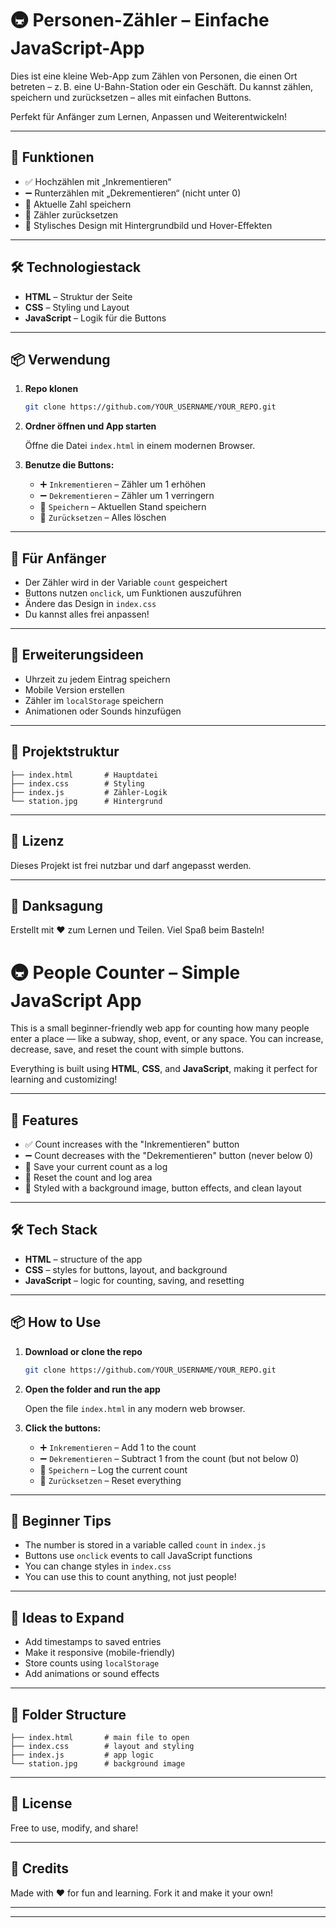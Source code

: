 # 🚇 Personen-Zähler – Einfache JavaScript-App

Dies ist eine kleine Web-App zum Zählen von Personen, die einen Ort betreten – z. B. eine U-Bahn-Station oder ein Geschäft. Du kannst zählen, speichern und zurücksetzen – alles mit einfachen Buttons.

Perfekt für Anfänger zum Lernen, Anpassen und Weiterentwickeln!

---

## 🎯 Funktionen

- ✅ Hochzählen mit „Inkrementieren“  
- ➖ Runterzählen mit „Dekrementieren“ (nicht unter 0)  
- 💾 Aktuelle Zahl speichern  
- 🔁 Zähler zurücksetzen  
- 🎨 Stylisches Design mit Hintergrundbild und Hover-Effekten

---

## 🛠️ Technologiestack

- **HTML** – Struktur der Seite  
- **CSS** – Styling und Layout  
- **JavaScript** – Logik für die Buttons

---

## 📦 Verwendung

1. **Repo klonen**

    ```bash
    git clone https://github.com/YOUR_USERNAME/YOUR_REPO.git
    ```

2. **Ordner öffnen und App starten**

    Öffne die Datei `index.html` in einem modernen Browser.

3. **Benutze die Buttons:**

    - ➕ `Inkrementieren` – Zähler um 1 erhöhen  
    - ➖ `Dekrementieren` – Zähler um 1 verringern  
    - 💾 `Speichern` – Aktuellen Stand speichern  
    - 🔁 `Zurücksetzen` – Alles löschen

---

## 👶 Für Anfänger

- Der Zähler wird in der Variable `count` gespeichert  
- Buttons nutzen `onclick`, um Funktionen auszuführen  
- Ändere das Design in `index.css`  
- Du kannst alles frei anpassen!

---

## 🧠 Erweiterungsideen

- Uhrzeit zu jedem Eintrag speichern  
- Mobile Version erstellen  
- Zähler im `localStorage` speichern  
- Animationen oder Sounds hinzufügen

---

## 📁 Projektstruktur

```
├── index.html       # Hauptdatei
├── index.css        # Styling
├── index.js         # Zähler-Logik
└── station.jpg      # Hintergrund
```


---

## 📃 Lizenz

Dieses Projekt ist frei nutzbar und darf angepasst werden.

---

## 🙌 Danksagung

Erstellt mit ❤️ zum Lernen und Teilen. Viel Spaß beim Basteln!

# 🚇 People Counter – Simple JavaScript App

This is a small beginner-friendly web app for counting how many people enter a place — like a subway, shop, event, or any space. You can increase, decrease, save, and reset the count with simple buttons.

Everything is built using **HTML**, **CSS**, and **JavaScript**, making it perfect for learning and customizing!

---

## 🎯 Features

- ✅ Count increases with the "Inkrementieren" button  
- ➖ Count decreases with the "Dekrementieren" button (never below 0)  
- 💾 Save your current count as a log  
- 🔁 Reset the count and log area  
- 🎨 Styled with a background image, button effects, and clean layout

---

## 🛠️ Tech Stack

- **HTML** – structure of the app  
- **CSS** – styles for buttons, layout, and background  
- **JavaScript** – logic for counting, saving, and resetting

---

## 📦 How to Use

1. **Download or clone the repo**

    ```bash
    git clone https://github.com/YOUR_USERNAME/YOUR_REPO.git
    ```

2. **Open the folder and run the app**

    Open the file `index.html` in any modern web browser.

3. **Click the buttons:**

    - ➕ `Inkrementieren` – Add 1 to the count  
    - ➖ `Dekrementieren` – Subtract 1 from the count (but not below 0)  
    - 💾 `Speichern` – Log the current count  
    - 🔁 `Zurücksetzen` – Reset everything

---

## 👶 Beginner Tips

- The number is stored in a variable called `count` in `index.js`  
- Buttons use `onclick` events to call JavaScript functions  
- You can change styles in `index.css`  
- You can use this to count anything, not just people!

---

## 🧠 Ideas to Expand

- Add timestamps to saved entries  
- Make it responsive (mobile-friendly)  
- Store counts using `localStorage`  
- Add animations or sound effects

---

## 📁 Folder Structure

```
├── index.html       # main file to open
├── index.css        # layout and styling
├── index.js         # app logic
└── station.jpg      # background image
```




---

## 📃 License

Free to use, modify, and share!

---

## 🙌 Credits

Made with ❤️ for fun and learning. Fork it and make it your own!

---

---

